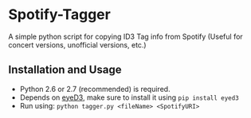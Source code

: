 # Spotify-Tagger
A simple python script for copying ID3 Tag info from Spotify (Useful for concert versions, unofficial versions, etc.)

## Installation and Usage
  * Python 2.6 or 2.7 (recommended) is required.
  * Depends on [eyeD3](https://github.com/nicfit/eyed3), make sure to install it using ```pip install eyed3```
  * Run using: ```python tagger.py <fileName> <SpotifyURI>```
